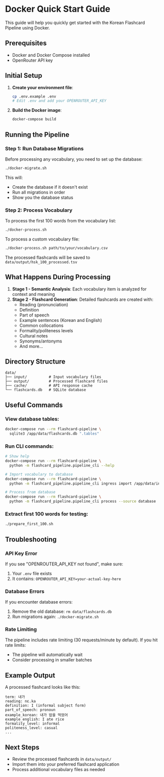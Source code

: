 # Docker Quick Start Guide

This guide will help you quickly get started with the Korean Flashcard Pipeline using Docker.

## Prerequisites

- Docker and Docker Compose installed
- OpenRouter API key

## Initial Setup

1. **Create your environment file**:
   ```bash
   cp .env.example .env
   # Edit .env and add your OPENROUTER_API_KEY
   ```

2. **Build the Docker image**:
   ```bash
   docker-compose build
   ```

## Running the Pipeline

### Step 1: Run Database Migrations

Before processing any vocabulary, you need to set up the database:

```bash
./docker-migrate.sh
```

This will:
- Create the database if it doesn't exist
- Run all migrations in order
- Show you the database status

### Step 2: Process Vocabulary

To process the first 100 words from the vocabulary list:

```bash
./docker-process.sh
```

To process a custom vocabulary file:

```bash
./docker-process.sh path/to/your/vocabulary.csv
```

The processed flashcards will be saved to `data/output/hsk_100_processed.tsv`

## What Happens During Processing

1. **Stage 1 - Semantic Analysis**: Each vocabulary item is analyzed for context and meaning
2. **Stage 2 - Flashcard Generation**: Detailed flashcards are created with:
   - Reading (pronunciation)
   - Definition
   - Part of speech
   - Example sentences (Korean and English)
   - Common collocations
   - Formality/politeness levels
   - Cultural notes
   - Synonyms/antonyms
   - And more...

## Directory Structure

```
data/
├── input/          # Input vocabulary files
├── output/         # Processed flashcard files
├── cache/          # API response cache
└── flashcards.db   # SQLite database
```

## Useful Commands

### View database tables:
```bash
docker-compose run --rm flashcard-pipeline \
  sqlite3 /app/data/flashcards.db ".tables"
```

### Run CLI commands:
```bash
# Show help
docker-compose run --rm flashcard-pipeline \
  python -m flashcard_pipeline.pipeline_cli --help

# Import vocabulary to database
docker-compose run --rm flashcard-pipeline \
  python -m flashcard_pipeline.pipeline_cli ingress import /app/data/input/vocabulary.csv

# Process from database
docker-compose run --rm flashcard-pipeline \
  python -m flashcard_pipeline.pipeline_cli process --source database
```

### Extract first 100 words for testing:
```bash
./prepare_first_100.sh
```

## Troubleshooting

### API Key Error
If you see "OPENROUTER_API_KEY not found", make sure:
1. Your `.env` file exists
2. It contains: `OPENROUTER_API_KEY=your-actual-key-here`

### Database Errors
If you encounter database errors:
1. Remove the old database: `rm data/flashcards.db`
2. Run migrations again: `./docker-migrate.sh`

### Rate Limiting
The pipeline includes rate limiting (30 requests/minute by default). If you hit rate limits:
- The pipeline will automatically wait
- Consider processing in smaller batches

## Example Output

A processed flashcard looks like this:

```
term: 내가
reading: nɛ.ka
definition: I (informal subject form)
part_of_speech: pronoun
example_korean: 내가 밥을 먹었어
example_english: I ate rice
formality_level: informal
politeness_level: casual
...
```

## Next Steps

- Review the processed flashcards in `data/output/`
- Import them into your preferred flashcard application
- Process additional vocabulary files as needed